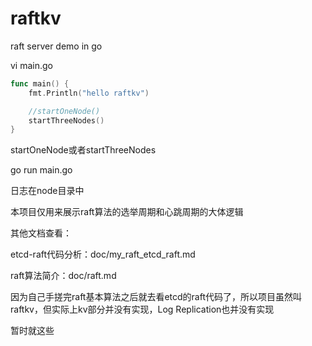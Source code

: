 # raftkv
raft server demo in go

vi main.go

```go
func main() {
	fmt.Println("hello raftkv")

	//startOneNode()
	startThreeNodes()
}
```

startOneNode或者startThreeNodes

go run main.go

日志在node目录中

本项目仅用来展示raft算法的选举周期和心跳周期的大体逻辑

其他文档查看：

etcd-raft代码分析：doc/my_raft_etcd_raft.md

raft算法简介：doc/raft.md

因为自己手搓完raft基本算法之后就去看etcd的raft代码了，所以项目虽然叫raftkv，但实际上kv部分并没有实现，Log Replication也并没有实现

暂时就这些
